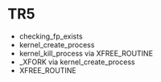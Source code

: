 # TR5
* checking_fp_exists
* kernel_create_process
* kernel_kill_process via XFREE_ROUTINE
* _XFORK via kernel_create_process
* XFREE_ROUTINE
